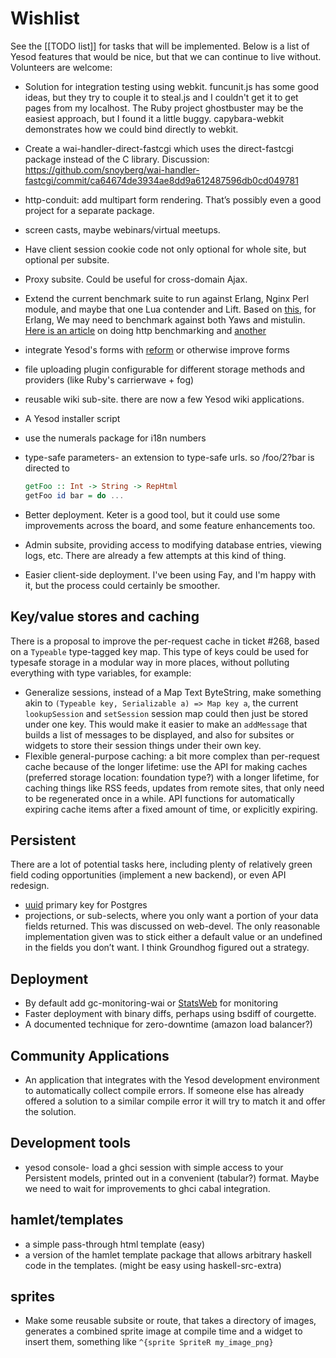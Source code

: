 # Wishlist

See the [[TODO list]] for tasks that will be implemented. Below is a list of Yesod features that would be nice, but that we can continue to live without. Volunteers are welcome:

* Solution for integration testing using webkit. funcunit.js has some good ideas, but they try to couple it to steal.js and I couldn't get it to get pages from my localhost. The Ruby project ghostbuster may be the easiest approach, but I found it a little buggy. capybara-webkit demonstrates how we could bind directly to webkit. 
* Create a wai-handler-direct-fastcgi which uses the direct-fastcgi package instead of the C library. Discussion: https://github.com/snoyberg/wai-handler-fastcgi/commit/ca64674de3934ae8dd9a612487596db0cd049781
* http-conduit: add multipart form rendering. That’s possibly even a good project for a separate package.
* screen casts, maybe webinars/virtual meetups.
* Have client session cookie code not only optional for whole site, but optional per subsite.
* Proxy subsite. Could be useful for cross-domain Ajax.
* Extend the current benchmark suite to run against Erlang, Nginx Perl module, and maybe that one Lua contender and Lift. Based on [this](http://steve.vinoski.net/blog/2011/05/09/erlang-web-server-benchmarking/), for Erlang, We may need to benchmark against both Yaws and mistulin. [Here is an article](http://www.mnot.net/blog/2011/05/18/http_benchmark_rules) on doing http benchmarking and [another](http://www.ostinelli.net/a-comparison-between-misultin-mochiweb-cowboy-nodejs-and-tornadoweb/)

* integrate Yesod's forms with [reform](http://www.happstack.com/docs/crashcourse/Reform.html) or otherwise improve forms
* file uploading plugin configurable for different storage methods and providers (like Ruby's carrierwave + fog)
* reusable wiki sub-site. there are now a few Yesod wiki applications.
* A Yesod installer script
* use the numerals package for i18n numbers
*   type-safe parameters- an extension to type-safe urls. so /foo/2?bar is directed to

    ```haskell
    getFoo :: Int -> String -> RepHtml
    getFoo id bar = do ...
    ```

* Better deployment. Keter is a good tool, but it could use some improvements across the board, and some feature enhancements too.
* Admin subsite, providing access to modifying database entries, viewing logs, etc. There are already a few attempts at this kind of thing.
* Easier client-side deployment. I've been using Fay, and I'm happy with it, but the process could certainly be smoother.

## Key/value stores and caching

There is a proposal to improve the per-request cache in ticket #268, based on a `Typeable` type-tagged key map. This type of keys could be used for typesafe storage in a modular way in more places, without polluting everything with type variables, for example:

* Generalize sessions, instead of a Map Text ByteString, make something akin to `(Typeable key, Serializable a) => Map key a`, the current `lookupSession` and `setSession` session map could then just be stored under one key. This would make it easier to make an `addMessage` that builds a list of messages to be displayed, and also for subsites or widgets to store their session things under their own key.
* Flexible general-purpose caching: a bit more complex than per-request cache because of the longer lifetime: use the API for making caches (preferred storage location: foundation type?) with a longer lifetime, for caching things like RSS feeds, updates from remote sites, that only need to be regenerated once in a while. API functions for automatically expiring cache items after a fixed amount of time, or explicitly expiring.

## Persistent

There are a lot of potential tasks here, including plenty of relatively green field coding opportunities (implement a new backend), or even API redesign.

* [uuid](http://www.postgresql.org/docs/8.3/static/datatype-uuid.html) primary key for Postgres 
* projections, or sub-selects, where you only want a portion of your data fields returned. This was discussed on web-devel. The only reasonable implementation given was to stick either a default value or an undefined in the fields you don’t want. I think Groundhog figured out a strategy.

## Deployment

* By default add gc-monitoring-wai or [StatsWeb](https://github.com/wmoss/StatsWeb) for monitoring
* Faster deployment with binary diffs, perhaps using bsdiff of courgette.
* A documented technique for zero-downtime (amazon load balancer?)

## Community Applications

* An application that integrates with the Yesod development environment to automatically collect compile errors. If someone else has already offered a solution to a similar compile error it will try to match it and offer the solution.


## Development tools

* yesod console- load a ghci session with simple access to your Persistent models, printed out in a convenient (tabular?) format. Maybe we need to wait for improvements to ghci cabal integration.


## hamlet/templates

* a simple pass-through html template (easy)
* a version of the hamlet template package that allows arbitrary haskell code in the templates. (might be easy using haskell-src-extra)

## sprites

* Make some reusable subsite or route, that takes a directory of images, generates a combined sprite image at compile time and a widget to insert them, something like `^{sprite SpriteR my_image_png}`